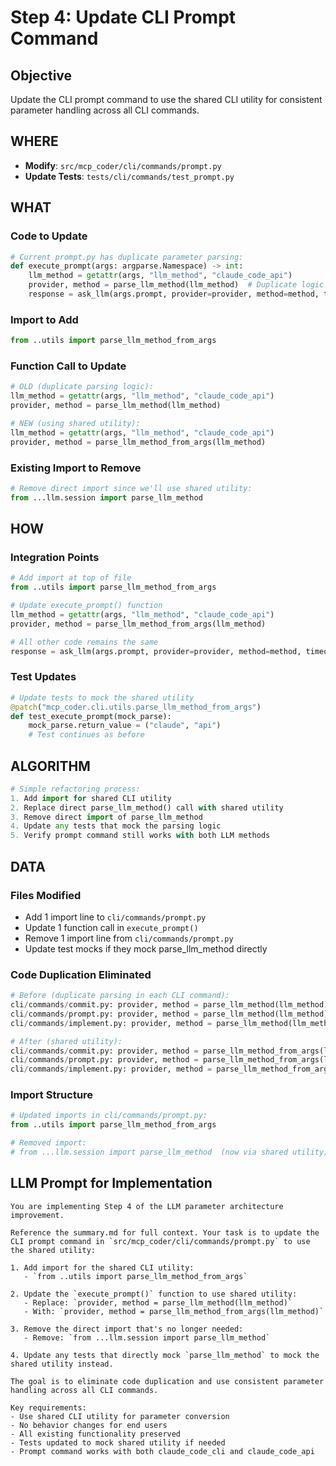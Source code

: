 # Step 4: Update CLI Prompt Command

## Objective
Update the CLI prompt command to use the shared CLI utility for consistent parameter handling across all CLI commands.

## WHERE
- **Modify**: `src/mcp_coder/cli/commands/prompt.py`
- **Update Tests**: `tests/cli/commands/test_prompt.py`

## WHAT
### Code to Update
```python
# Current prompt.py has duplicate parameter parsing:
def execute_prompt(args: argparse.Namespace) -> int:
    llm_method = getattr(args, "llm_method", "claude_code_api")
    provider, method = parse_llm_method(llm_method)  # Duplicate logic
    response = ask_llm(args.prompt, provider=provider, method=method, timeout=timeout)
```

### Import to Add
```python
from ..utils import parse_llm_method_from_args
```

### Function Call to Update
```python
# OLD (duplicate parsing logic):
llm_method = getattr(args, "llm_method", "claude_code_api")
provider, method = parse_llm_method(llm_method)

# NEW (using shared utility):
llm_method = getattr(args, "llm_method", "claude_code_api")
provider, method = parse_llm_method_from_args(llm_method)
```

### Existing Import to Remove
```python
# Remove direct import since we'll use shared utility:
from ...llm.session import parse_llm_method
```

## HOW
### Integration Points
```python
# Add import at top of file
from ..utils import parse_llm_method_from_args

# Update execute_prompt() function
llm_method = getattr(args, "llm_method", "claude_code_api")
provider, method = parse_llm_method_from_args(llm_method)

# All other code remains the same
response = ask_llm(args.prompt, provider=provider, method=method, timeout=timeout)
```

### Test Updates
```python
# Update tests to mock the shared utility
@patch("mcp_coder.cli.utils.parse_llm_method_from_args")
def test_execute_prompt(mock_parse):
    mock_parse.return_value = ("claude", "api")
    # Test continues as before
```

## ALGORITHM
```python
# Simple refactoring process:
1. Add import for shared CLI utility
2. Replace direct parse_llm_method() call with shared utility
3. Remove direct import of parse_llm_method
4. Update any tests that mock the parsing logic
5. Verify prompt command still works with both LLM methods
```

## DATA
### Files Modified
- Add 1 import line to `cli/commands/prompt.py`
- Update 1 function call in `execute_prompt()`
- Remove 1 import line from `cli/commands/prompt.py`
- Update test mocks if they mock parse_llm_method directly

### Code Duplication Eliminated
```python
# Before (duplicate parsing in each CLI command):
cli/commands/commit.py: provider, method = parse_llm_method(llm_method)
cli/commands/prompt.py: provider, method = parse_llm_method(llm_method)
cli/commands/implement.py: provider, method = parse_llm_method(llm_method)

# After (shared utility):
cli/commands/commit.py: provider, method = parse_llm_method_from_args(llm_method)
cli/commands/prompt.py: provider, method = parse_llm_method_from_args(llm_method)
cli/commands/implement.py: provider, method = parse_llm_method_from_args(llm_method)
```

### Import Structure
```python
# Updated imports in cli/commands/prompt.py:
from ..utils import parse_llm_method_from_args

# Removed import:
# from ...llm.session import parse_llm_method  (now via shared utility)
```

## LLM Prompt for Implementation

```
You are implementing Step 4 of the LLM parameter architecture improvement.

Reference the summary.md for full context. Your task is to update the CLI prompt command in `src/mcp_coder/cli/commands/prompt.py` to use the shared utility:

1. Add import for the shared CLI utility:
   - `from ..utils import parse_llm_method_from_args`

2. Update the `execute_prompt()` function to use shared utility:
   - Replace: `provider, method = parse_llm_method(llm_method)`
   - With: `provider, method = parse_llm_method_from_args(llm_method)`

3. Remove the direct import that's no longer needed:
   - Remove: `from ...llm.session import parse_llm_method`

4. Update any tests that directly mock `parse_llm_method` to mock the shared utility instead.

The goal is to eliminate code duplication and use consistent parameter handling across all CLI commands.

Key requirements:
- Use shared CLI utility for parameter conversion
- No behavior changes for end users
- All existing functionality preserved
- Tests updated to mock shared utility if needed
- Prompt command works with both claude_code_cli and claude_code_api
```
